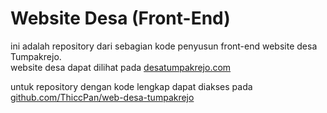 # Website Desa (Front-End)

ini adalah repository dari sebagian kode penyusun front-end website desa Tumpakrejo. <br>
website desa dapat dilihat pada [desatumpakrejo.com](desatumpakrejo.com)

untuk repository dengan kode lengkap dapat diakses pada [github.com/ThiccPan/web-desa-tumpakrejo](github.com/ThiccPan/web-desa-tumpakrejo)
